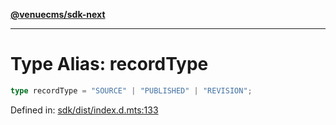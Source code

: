 [**@venuecms/sdk-next**](../Index.md)

***

# Type Alias: recordType

```ts
type recordType = "SOURCE" | "PUBLISHED" | "REVISION";
```

Defined in: [sdk/dist/index.d.mts:133](https://github.com/venuecms/sdk/blob/bc8b8c4174423a3d8d92fe0cce4d46883acf7584/packages/sdk/dist/index.d.mts#L133)
